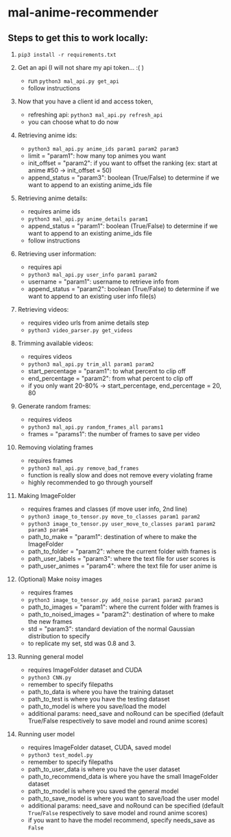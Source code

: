 # mal-anime-recommender

## Steps to get this to work locally:
1. `pip3 install -r requirements.txt`
2. Get an api (I will not share my api token... :( )
   - run `python3 mal_api.py get_api`
   - follow instructions
  
3. Now that you have a client id and access token,
   - refreshing api: `python3 mal_api.py refresh_api`
   - you can choose what to do now
  
4. Retrieving anime ids:
   - `python3 mal_api.py anime_ids param1 param2 param3`
   - limit = "param1": how many top animes you want
   - init_offset = "param2": if you want to offset the ranking (ex: start at anime #50 -> init_offset = 50)
   - append_status = "param3": boolean (True/False) to determine if we want to append to an existing anime_ids file
  
5. Retrieving anime details:
   - requires anime ids
   - `python3 mal_api.py anime_details param1`
   - append_status = "param1": boolean (True/False) to determine if we want to append to an existing anime_ids file
   - follow instructions
  
  
6. Retrieving user information:
   - requires api
   - `python3 mal_api.py user_info param1 param2`
   - username = "param1": username to retrieve info from
   - append_status = "param2": boolean (True/False) to determine if we want to append to an existing user info file(s)
  
7. Retrieving videos:
   - requires video urls from anime details step
   - `python3 video_parser.py get_videos`

8. Trimming available videos:
   - requires videos
   - `python3 mal_api.py trim_all param1 param2`
   - start_percentage = "param1": to what percent to clip off
   - end_percentage = "param2": from what percent to clip off
   - if you only want 20-80% -> start_percentage, end_percentage = 20, 80
  
9. Generate random frames:
    - requires videos
    - `python3 mal_api.py random_frames_all params1`
    - frames = "params1": the number of frames to save per video
   
10. Removing violating frames
    - requires frames
    - `python3 mal_api.py remove_bad_frames`
    - function is really slow and does not remove every violating frame
    - highly recommended to go through yourself
   
11. Making ImageFolder
    - requires frames and classes (if move user info, 2nd line)
    - `python3 image_to_tensor.py move_to_classes param1 param2`
    - `python3 image_to_tensor.py user_move_to_classes param1 param2 param3 param4`
    - path_to_make = "param1": destination of where to make the ImageFolder
    - path_to_folder = "param2": where the current folder with frames is
    - path_user_labels = "param3": where the text file for user scores is
    - path_user_animes = "param4": where the text file for user anime is
   
12. (Optional) Make noisy images
    - requires frames
    - `python3 image_to_tensor.py add_noise param1 param2 param3`
    - path_to_images = "param1": where the current folder with frames is
    - path_to_noised_images = "param2": destination of where to make the new frames
    - std = "param3": standard deviation of the normal Gaussian distribution to specify
    - to replicate my set, std was 0.8 and 3.
   
13. Running general model
    - requires ImageFolder dataset and CUDA
    - `python3 CNN.py`
    - remember to specify filepaths
    - path_to_data is where you have the training dataset
    - path_to_test is where you have the testing dataset
    - path_to_model is where you save/load the model
    - additional params: need_save and noRound can be specified (default True/False respectively to save model and round anime scores)
   
14. Running user model
    - requires ImageFolder dataset, CUDA, saved model
    - `python3 test_model.py`
    - remember to specify filepaths
    - path_to_user_data is where you have the user dataset
    - path_to_recommend_data is where you have the small ImageFolder dataset
    - path_to_model is where you saved the general model
    - path_to_save_model is where you want to save/load the user model
    - additional params: need_save and noRound can be specified (default `True`/`False` respectively to save model and round anime scores)
    - if you want to have the model recommend, specify needs_save as `False`
